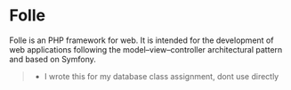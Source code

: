 # Folle
Folle is an PHP framework for web. It is intended for the development of web applications following the model–view–controller architectural pattern and based on Symfony. 

> - I wrote this for my database class assignment, dont use directly 
